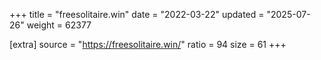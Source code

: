 +++
title = "freesolitaire.win"
date = "2022-03-22"
updated = "2025-07-26"
weight = 62377

[extra]
source = "https://freesolitaire.win/"
ratio = 94
size = 61
+++

